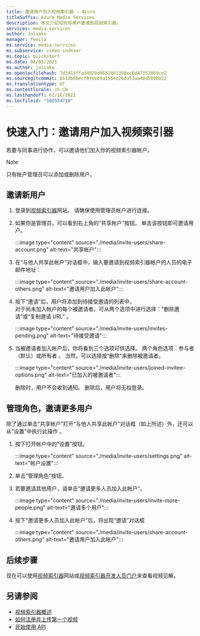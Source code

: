 ```yaml
---
title: 邀请用户加入视频索引器 - Azure
titleSuffix: Azure Media Services
description: 本文介绍如何将用户邀请到视频索引器。
services: media-services
author: Juliako
manager: femila
ms.service: media-services
ms.subservice: video-indexer
ms.topic: quickstart
ms.date: 02/03/2021
ms.author: juliako
ms.openlocfilehash: 7d3415ffad4820d8651841398ec6d47352869ce2
ms.sourcegitcommit: b513b0becf878eb9a1554c26da53aa48d580bb22
ms.translationtype: HT
ms.contentlocale: zh-CN
ms.lasthandoff: 02/16/2021
ms.locfileid: "100534718"
---
```

# <a name="quickstart-invite-users-to-video-indexer"></a>快速入门：邀请用户加入视频索引器

若要与同事进行协作，可以邀请他们加入你的视频索引器帐户。 

> [!NOTE]
> 只有帐户管理员可以添加或删除用户。

## <a name="invite-new-users"></a>邀请新用户

1. 登录到[视频索引器](https://www.videoindexer.ai/)网站。 请确保使用管理员帐户进行连接。
1. 如果你是管理员，可以看到右上角的“共享帐户”按钮。 单击该按钮即可邀请用户。 

    :::image type="content" source="./media/invite-users/share-account.png" alt-text="共享帐户":::
1. 在“与他人共享此帐户”对话框中，输入要邀请到视频索引器帐户的人员的电子邮件地址：

    :::image type="content" source="./media/invite-users/share-account-others.png" alt-text="邀请用户加入此帐户":::  
1. 按下“邀请”后，用户将添加到待接受邀请的列表中。 <br/>对于尚未加入帐户的每个被邀请者，可从两个选项中进行选择：“删除邀请”或“复制邀请 URL” 。

    :::image type="content" source="./media/invite-users/invites-pending.png" alt-text="待接受邀请":::  
1. 当被邀请者加入帐户后，你将看到三个选项可供选择。 两个角色选项：参与者（默认）或所有者 。 当然，可以选择按“删除”来删除被邀请者。

    :::image type="content" source="./media/invite-users/joined-invitee-options.png" alt-text="已加入的被邀请者":::  

    删除时，用户不会收到通知。 删除后，用户将无权登录。

## <a name="manage-roles-invite-more-users"></a>管理角色，邀请更多用户

除了通过单击“共享帐户”打开“与他人共享此帐户”对话框（如上所述）外，还可以从“设置”中执行此操作  。

1. 按下打开帐户中的“设置”按钮。 

    :::image type="content" source="./media/invite-users/settings.png" alt-text="帐户设置":::  
1. 单击“管理角色”按钮。
1. 若要邀请其他用户，请单击“邀请更多人员加入此帐户”。

    :::image type="content" source="./media/invite-users/invite-more-people.png" alt-text="邀请多个用户":::  
1. 按下“邀请更多人员加入此帐户”后，将出现“邀请”对话框
 
    :::image type="content" source="./media/invite-users/share-account-others.png" alt-text="邀请用户加入此帐户":::  

## <a name="next-steps"></a>后续步骤

现在可以使用[视频索引器](video-indexer-view-edit.md)网站或[视频索引器开发人员门户](video-indexer-use-apis.md)来查看视频见解。

## <a name="see-also"></a>另请参阅

- [视频索引器概述](video-indexer-overview.md)
- [如何注册并上传第一个视频](video-indexer-get-started.md)
- [开始使用 API](video-indexer-use-apis.md)
